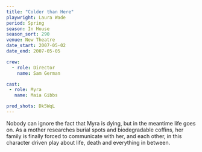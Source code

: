 ```yaml
---
title: "Colder than Here"
playwright: Laura Wade
period: Spring
season: In House
season_sort: 290
venue: New Theatre
date_start: 2007-05-02
date_end: 2007-05-05

crew:
  - role: Director
    name: Sam German

cast:
 - role: Myra
   name: Maia Gibbs

prod_shots: Dk5WqL
---
```


Nobody can ignore the fact that Myra is dying, but in the meantime life goes on. As a mother researches burial spots and biodegradable coffins, her family is finally forced to communicate with her, and each other, in this character driven play about life, death and everything in between.
